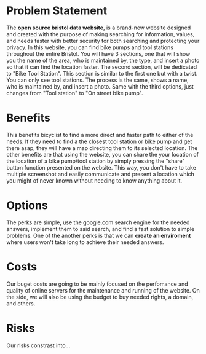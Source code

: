 # Problem Statement
The **open source bristol data website**, is a brand-new website designed and created with the purpose of making searching for information, values, and needs faster with better security for both searching and protecting your privacy. In this website, you can find bike pumps and tool stations throughout the entire Bristol. You will have 3 sections, one that will show you the name of the area, who is maintained by, the type, and insert a photo so that it can find the location faster. The second section, will be dedicated to "Bike Tool Station". This section is similar to the first one but with a twist. You can only see tool stations. The process is the same, shows a name, who is maintained by, and insert a photo. Same with the third options, just changes from "Tool station" to "On street bike pump".

# Benefits
This benefits bicyclist to find a more direct and faster path to either of the needs. If they need to find a the closest tool station or bike pump and get there asap, they will have a map directing them to its selected location. The other benefits are that using the website, you can share the your location of the location of a bike pump/tool station by simply pressing the "share" button function presented on the website. This way, you don't have to take multiple screenshot and easily communicate and present a location which you might of never known without needing to know anything about it.

# Options
The perks are simple, use the google.com search engine for the needed answers, implement them to said search, and find a fast solution to simple problems. One of the another perks is that we can **create an enviroment** where users won't take long to achieve their needed answers.

# Costs
Our buget costs are going to be mainly focused on the perfomance and quality of online servers for the maintenance and running of the website. On the side, we will also be using the budget to buy needed rights, a domain, and others.

# Risks
Our risks constrast into...
